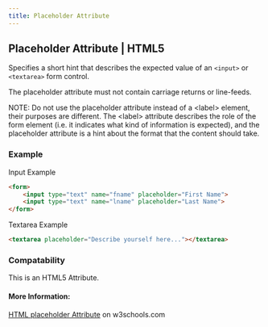 ```yaml
---
title: Placeholder Attribute
---
```

## Placeholder Attribute | HTML5

Specifies a short hint that describes the expected value of an `<input>` or `<textarea>` form control.

The placeholder attribute must not contain carriage returns or line-feeds.

NOTE: Do not use the placeholder attribute instead of a &lt;label&gt; element, their purposes are different. The &lt;label&gt; attribute describes the role of the form element (i.e. it indicates what kind of information is expected), and the placeholder attribute is a hint about the format that the content should take.

### Example

Input Example

```html
<form>
    <input type="text" name="fname" placeholder="First Name">
    <input type="text" name="lname" placeholder="Last Name">
</form>
```

Textarea Example

```html
<textarea placeholder="Describe yourself here..."></textarea>
```

### Compatability

This is an HTML5 Attribute.

#### More Information:

[HTML placeholder Attribute](https://www.w3schools.com/tags/att_placeholder.asp) on w3schools.com